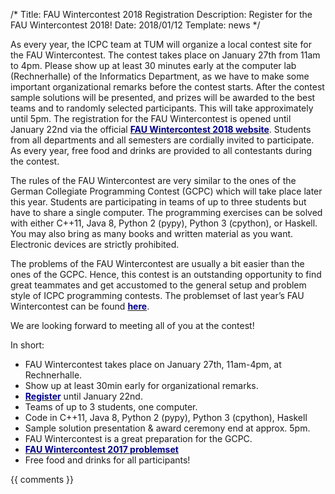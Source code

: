 /*
Title: FAU Wintercontest 2018 Registration
Description: Register for the FAU Wintercontest 2018!
Date: 2018/01/12
Template: news
*/

As every year, the ICPC team at TUM will organize a local contest site for the FAU Wintercontest. The contest takes place on January 27th from 11am to 4pm. Please show up at least 30 minutes early at the computer lab (Rechnerhalle) of the Informatics Department, as we have to make some important organizational remarks before the contest starts. After the contest sample solutions will be presented, and prizes will be awarded to the best teams and to randomly selected participants. This will take approximately until 5pm. The registration for the FAU Wintercontest is opened until January 22nd via the official [<span style="color:darkblue">**FAU Wintercontest 2018 website**</span>](https://icpc.cs.fau.de/anmeldung_neu.php). Students from all departments and all semesters are cordially invited to participate. As every year, free food and drinks are provided to all contestants during the contest.

The rules of the FAU Wintercontest are very similar to the ones of the German Collegiate Programming Contest (GCPC) which will take place later this year. Students are participating in teams of up to three students but have to share a single computer. The programming exercises can be solved with either C++11, Java 8, Python 2 (pypy), Python 3 (cpython), or Haskell. You may also bring as many books and written material as you want. Electronic devices are strictly prohibited. 

The problems of the FAU Wintercontest are usually a bit easier than the ones of the GCPC. Hence, this contest is an outstanding opportunity to find great teammates and get accustomed to the general setup and problem style of ICPC programming contests. The problemset of last year’s FAU Wintercontest can be found [<span style="color:darkblue">**here**</span>](https://icpc.cs.fau.de/problemset_winter_2017.pdf). 

We are looking forward to meeting all of you at the contest!


In short:
- FAU Wintercontest takes place on January 27th, 11am-4pm, at Rechnerhalle.
- Show up at least 30min early for organizational remarks.
- [<span style="color:darkblue">**Register**</span>](https://icpc.cs.fau.de/anmeldung_neu.php) until January 22nd.
- Teams of up to 3 students, one computer.
- Code in C++11, Java 8, Python 2 (pypy), Python 3 (cpython), Haskell
- Sample solution presentation & award ceremony end at approx. 5pm.
- FAU Wintercontest is a great preparation for the GCPC.
- [<span style="color:darkblue">**FAU Wintercontest 2017 problemset**</span>](https://icpc.cs.fau.de/problemset_winter_2017.pdf)
- Free food and drinks for all participants!


{{ comments }}